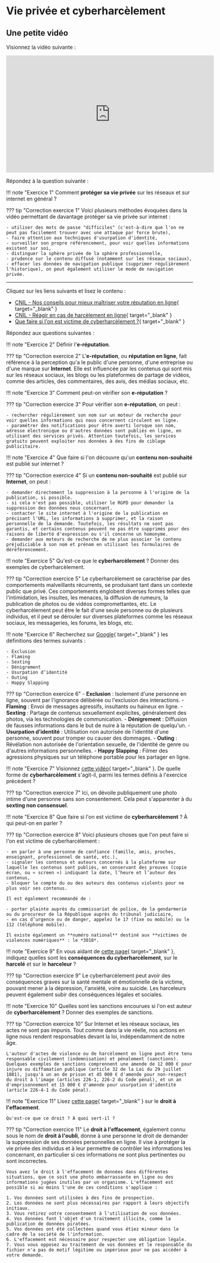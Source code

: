 # Vie privée et cyberharcèlement

## Une petite vidéo

Visionnez la vidéo suivante :

<iframe width="560" height="315" src="https://www.youtube-nocookie.com/embed/U7xOBOnQ0G4" title="YouTube video player" frameborder="0" allow="accelerometer; autoplay; clipboard-write; encrypted-media; gyroscope; picture-in-picture; web-share" allowfullscreen></iframe>

Répondez à la question suivante :

!!! note "Exercice 1"
    Comment **protéger sa vie privée** sur les réseaux et sur internet en général ?

??? tip "Correction exercice 1"
    Voici plusieurs méthodes évoquées dans la vidéo permettant de davantage protéger sa vie privée sur internet :

    - utiliser des mots de passe "difficiles" (c'est-à-dire que l'on ne peut pas facilement trouver avec une attaque par force brute),
    - faire attention aux techniques d'usurpation d'identité,
    - surveiller son propre référencement, pour voir quelles informations existent sur soi,
    - distinguer la sphère privée de la sphère professionnelle,
    - prudence sur le contenu diffusé (notamment sur les réseaux sociaux),
    - effacer les données de navigation publique (supprimer régulièrement l'historique), on peut également utiliser le mode de navigation privée.

---

Cliquez sur les liens suivants et lisez le contenu :

- [CNIL - Nos conseils pour mieux maîtriser votre réputation en ligne](https://www.cnil.fr/fr/nos-conseils-pour-mieux-maitriser-votre-reputation-en-ligne){ target="_blank" }
- [CNIL - Réagir en cas de harcèlement en ligne](https://www.cnil.fr/fr/reagir-en-cas-de-harcelement-en-ligne){ target="_blank" }
- [Que faire si l'on est victime de cyberharcèlement ?](http://webetab.ac-bordeaux.fr/college-dussarrat/fileadmin/0400729A/templates/PDF/harcelement/Harcelement_-Que_faire_-eleve_victime.pdf){ target="_blank" }

Répondez aux questions suivantes :

!!! note "Exercice 2"
    Définir l'**e-réputation**.

??? tip "Correction exercice 2"
    L'**e-réputation**, ou **réputation en ligne**, fait référence à la perception qu'a le public d'une personne, d'une entreprise ou d'une marque sur **Internet**. Elle est influencée par les contenus qui sont mis sur les réseaux sociaux, les blogs ou les plateformes de partage de vidéos, comme des articles, des commentaires, des avis, des médias sociaux, etc.

!!! note "Exercice 3"
    Comment peut-on vérifier son **e-réputation** ?

??? tip "Correction exercice 3"
    Pour vérifier son **e-réputation**, on peut :
    
    - rechercher régulièrement son nom sur un moteur de recherche pour voir quelles informations qui nous concernent circulent en ligne.
    - paramétrer des notifications pour être averti lorsque son nom, adresse électronique ou d'autres données sont publiés en ligne, en utilisant des services privés. Attention toutefois, les services gratuits peuvent exploiter nos données à des fins de ciblage publicitaire.

!!! note "Exercice 4"
    Que faire si l'on découvre qu'un **contenu non-souhaité** est publié sur internet ?

??? tip "Correction exercice 4"
    Si un **contenu non-souhaité** est publié sur **Internet**, on peut :

    - demander directement la suppression à la personne à l'origine de la publication, si possible.
    - si cela n'est pas possible, utiliser le RGPD pour demander la suppression des données nous concernant.
    - contacter le site internet à l'origine de la publication en précisant l'URL, les informations à supprimer, et la raison personnelle de la demande. Toutefois, les résultats ne sont pas garantis, et certains contenus peuvent ne pas être supprimés pour des raisons de liberté d'expression ou s'il concerne un homonyme.
    - demander aux moteurs de recherche de ne plus associer le contenu préjudiciable à son nom et prénom en utilisant les formulaires de déréférencement.

!!! note "Exercice 5"
    Qu'est-ce que le **cyberharcèlement** ? Donner des exemples de cyberharcèlement.

??? tip "Correction exercice 5"
    Le cyberharcèlement se caractérise par des comportements malveillants récurrents, se produisant tant dans un contexte public que privé. Ces comportements englobent diverses formes telles que l'intimidation, les insultes, les menaces, la diffusion de rumeurs, la publication de photos ou de vidéos compromettantes, etc. Le cyberharcèlement peut être le fait d'une seule personne ou de plusieurs individus, et il peut se dérouler sur diverses plateformes comme les réseaux sociaux, les messageries, les forums, les blogs, etc.

!!! note "Exercice 6"
    Recherchez sur [Google](https://google.fr/){ target="_blank" } les définitions des termes suivants :

    - Exclusion
    - Flaming
    - Sexting
    - Dénigrement
    - Usurpation d’identité
    - Outing
    - Happy Slapping

??? tip "Correction exercice 6"
    - **Exclusion** : Isolement d'une personne en ligne, souvent par l'ignorance délibérée ou l'exclusion des interactions.
    - **Flaming** : Envoi de messages agressifs, insultants ou haineux en ligne.
    - **Sexting** : Partage de contenus sexuellement explicites, généralement des photos, via les technologies de communication.
    - **Dénigrement** : Diffusion de fausses informations dans le but de nuire à la réputation de quelqu'un.
    - **Usurpation d’identité** : Utilisation non autorisée de l'identité d'une personne, souvent pour tromper ou causer des dommages.
    - **Outing** : Révélation non autorisée de l'orientation sexuelle, de l'identité de genre ou d'autres informations personnelles.
    - **Happy Slapping** : Filmer des agressions physiques sur un téléphone portable pour les partager en ligne.

!!! note "Exercice 7"
    Visionnez [cette vidéo](https://www.youtube-nocookie.com/embed/l1oSY0RdK_M){ target="_blank" }.
    De quelle forme de **cyberharcèlement** s'agit-il, parmi les termes définis à l'exercice précédent ?

??? tip "Correction exercice 7"
    Ici, on dévoile publiquement une photo intime d'une personne sans son consentement. Cela peut s'apparenter à du **sexting non consensuel**.

!!! note "Exercice 8"
    Que faire si l'on est victime de **cyberharcèlement** ? À qui peut-on en parler ?

??? tip "Correction exercice 8"
    Voici plusieurs choses que l'on peut faire si l'on est victime de cyberharcèlement :

    - en parler à une personne de confiance (famille, amis, proches, enseignant, professionnel de santé, etc.),
    - signaler les contenus et auteurs concernés à la plateforme sur laquelle les contenus sont publiés, en conservant des preuves (copie écran, ou « screen ») indiquant la date, l’heure et l’auteur des contenus,
    - bloquer le compte du ou des auteurs des contenus violents pour ne plus voir ses contenus.

    Il est également recommandé de :
    
    - porter plainte auprès du commissariat de police, de la gendarmerie ou du procureur de la République auprès du tribunal judiciaire,
    - en cas d’urgence ou de danger, appelez le 17 (fixe ou mobile) ou le 112 (téléphone mobile).

    Il existe également un **numéro national** destiné aux **victimes de violences numériques** : le *3018*.


!!! note "Exercice 9"
    En vous aidant de [cette page](https://www.education.gouv.fr/non-au-harcelement/outils-de-sensibilisation-323028){ target="_blank" }, indiquez quelles sont les **conséquences du cyberharcèlement**, sur le **harcelé** et sur le **harceleur** ?

??? tip "Correction exercice 9"
    Le cyberharcèlement peut avoir des conséquences graves sur la santé mentale et émotionnelle de la victime, pouvant mener à la dépression, l'anxiété, voire au suicide. Les harceleurs peuvent également subir des conséquences légales et sociales.

!!! note "Exercice 10"
    Quelles sont les sanctions encourues si l'on est auteur de **cyberharcèlement** ? Donner des exemples de sanctions.

??? tip "Correction exercice 10"
    Sur Internet et les réseaux sociaux, les actes ne sont pas impunis. Tout comme dans la vie réelle, nos actions en ligne nous rendent responsables devant la loi, indépendamment de notre âge.

    L'auteur d'actes de violence ou de harcèlement en ligne peut être tenu responsable civilement (indemnisation) et pénalement (sanctions). Quelques exemples de sanctions comprennent une amende de 12 000 € pour injure ou diffamation publique (article 32 de la Loi du 29 juillet 1881), jusqu'à un an de prison et 45 000 € d'amende pour non-respect du droit à l'image (articles 226-1, 226-2 du Code pénal), et un an d'emprisonnement et 15 000 € d'amende pour usurpation d'identité (article 226-4-1 du Code pénal).

!!! note "Exercice 11"
    Lisez [cette page](https://www.cnil.fr/fr/comprendre-mes-droits/le-droit-leffacement-supprimer-vos-donnees-en-ligne){ target="_blank" } sur le **droit à l'effacement**.

    Qu'est-ce que ce droit ? À quoi sert-il ?

??? tip "Correction exercice 11"
    Le **droit à l'effacement**, également connu sous le nom de **droit à l'oubli**, donne à une personne le droit de demander la suppression de ses données personnelles en ligne. Il vise à protéger la vie privée des individus et à leur permettre de contrôler les informations les concernant, en particulier si ces informations ne sont plus pertinentes ou sont incorrectes.

    Vous avez le droit à l'effacement de données dans différentes situations, que ce soit une photo embarrassante en ligne ou des informations jugées inutiles par un organisme. L'effacement est possible si au moins l'une de ces conditions s'applique :

    1. Vos données sont utilisées à des fins de prospection.
    2. Les données ne sont plus nécessaires par rapport à leurs objectifs initiaux.
    3. Vous retirez votre consentement à l'utilisation de vos données.
    4. Vos données font l'objet d'un traitement illicite, comme la publication de données piratées.
    5. Vos données ont été collectées quand vous étiez mineur dans le cadre de la société de l'information.
    6. L'effacement est nécessaire pour respecter une obligation légale.
    7. Vous vous opposez au traitement de vos données et le responsable du fichier n'a pas de motif légitime ou impérieux pour ne pas accéder à votre demande.